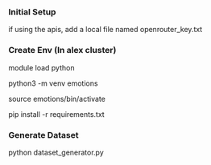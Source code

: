 ### Initial Setup
if using the apis, add a local file named openrouter_key.txt
### Create Env (In alex cluster)

module load python

python3 -m venv emotions

source emotions/bin/activate

pip install -r requirements.txt

### Generate Dataset

python dataset_generator.py
